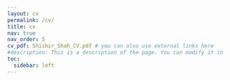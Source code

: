 ```yaml
---
layout: cv
permalink: /cv/
title: cv
nav: true
nav_order: 5
cv_pdf: Shishir_Shah_CV.pdf # you can also use external links here
#description: This is a description of the page. You can modify it in '_pages/cv.md'. You can also change or remove the top pdf download button.
toc:
  sidebar: left
---
```

